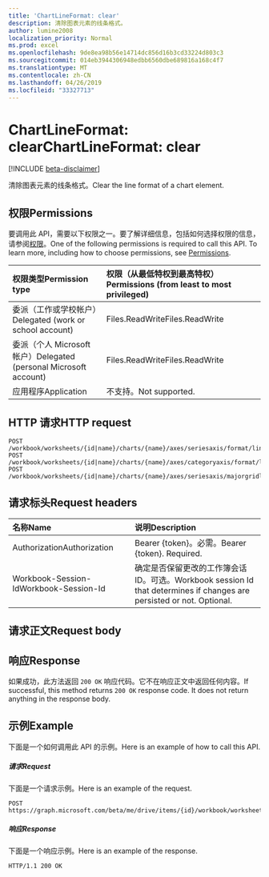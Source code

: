 ```yaml
---
title: 'ChartLineFormat: clear'
description: 清除图表元素的线条格式。
author: lumine2008
localization_priority: Normal
ms.prod: excel
ms.openlocfilehash: 9de8ea98b56e14714dc856d16b3cd33224d803c3
ms.sourcegitcommit: 014eb3944306948edbb6560dbe689816a168c4f7
ms.translationtype: MT
ms.contentlocale: zh-CN
ms.lasthandoff: 04/26/2019
ms.locfileid: "33327713"
---
```

# <a name="chartlineformat-clear"></a><span data-ttu-id="195c3-103">ChartLineFormat: clear</span><span class="sxs-lookup"><span data-stu-id="195c3-103">ChartLineFormat: clear</span></span>

[!INCLUDE [beta-disclaimer](../../includes/beta-disclaimer.md)]

<span data-ttu-id="195c3-104">清除图表元素的线条格式。</span><span class="sxs-lookup"><span data-stu-id="195c3-104">Clear the line format of a chart element.</span></span>
## <a name="permissions"></a><span data-ttu-id="195c3-105">权限</span><span class="sxs-lookup"><span data-stu-id="195c3-105">Permissions</span></span>
<span data-ttu-id="195c3-p101">要调用此 API，需要以下权限之一。要了解详细信息，包括如何选择权限的信息，请参阅[权限](/graph/permissions-reference)。</span><span class="sxs-lookup"><span data-stu-id="195c3-p101">One of the following permissions is required to call this API. To learn more, including how to choose permissions, see [Permissions](/graph/permissions-reference).</span></span>

|<span data-ttu-id="195c3-108">权限类型</span><span class="sxs-lookup"><span data-stu-id="195c3-108">Permission type</span></span>      | <span data-ttu-id="195c3-109">权限（从最低特权到最高特权）</span><span class="sxs-lookup"><span data-stu-id="195c3-109">Permissions (from least to most privileged)</span></span>              |
|:--------------------|:---------------------------------------------------------|
|<span data-ttu-id="195c3-110">委派（工作或学校帐户）</span><span class="sxs-lookup"><span data-stu-id="195c3-110">Delegated (work or school account)</span></span> | <span data-ttu-id="195c3-111">Files.ReadWrite</span><span class="sxs-lookup"><span data-stu-id="195c3-111">Files.ReadWrite</span></span>    |
|<span data-ttu-id="195c3-112">委派（个人 Microsoft 帐户）</span><span class="sxs-lookup"><span data-stu-id="195c3-112">Delegated (personal Microsoft account)</span></span> | <span data-ttu-id="195c3-113">Files.ReadWrite</span><span class="sxs-lookup"><span data-stu-id="195c3-113">Files.ReadWrite</span></span>    |
|<span data-ttu-id="195c3-114">应用程序</span><span class="sxs-lookup"><span data-stu-id="195c3-114">Application</span></span> | <span data-ttu-id="195c3-115">不支持。</span><span class="sxs-lookup"><span data-stu-id="195c3-115">Not supported.</span></span> |

## <a name="http-request"></a><span data-ttu-id="195c3-116">HTTP 请求</span><span class="sxs-lookup"><span data-stu-id="195c3-116">HTTP request</span></span>
<!-- { "blockType": "ignored" } -->
```http
POST /workbook/worksheets/{id|name}/charts/{name}/axes/seriesaxis/format/line/clear
POST /workbook/worksheets/{id|name}/charts/{name}/axes/categoryaxis/format/line/clear
POST /workbook/worksheets/{id|name}/charts/{name}/axes/seriesaxis/majorgridlines/format/line/clear

```
## <a name="request-headers"></a><span data-ttu-id="195c3-117">请求标头</span><span class="sxs-lookup"><span data-stu-id="195c3-117">Request headers</span></span>
| <span data-ttu-id="195c3-118">名称</span><span class="sxs-lookup"><span data-stu-id="195c3-118">Name</span></span>       | <span data-ttu-id="195c3-119">说明</span><span class="sxs-lookup"><span data-stu-id="195c3-119">Description</span></span>|
|:---------------|:----------|
| <span data-ttu-id="195c3-120">Authorization</span><span class="sxs-lookup"><span data-stu-id="195c3-120">Authorization</span></span>  | <span data-ttu-id="195c3-p102">Bearer {token}。必需。</span><span class="sxs-lookup"><span data-stu-id="195c3-p102">Bearer {token}. Required.</span></span> |
| <span data-ttu-id="195c3-123">Workbook-Session-Id</span><span class="sxs-lookup"><span data-stu-id="195c3-123">Workbook-Session-Id</span></span>  | <span data-ttu-id="195c3-p103">确定是否保留更改的工作簿会话 ID。可选。</span><span class="sxs-lookup"><span data-stu-id="195c3-p103">Workbook session Id that determines if changes are persisted or not. Optional.</span></span>|

## <a name="request-body"></a><span data-ttu-id="195c3-126">请求正文</span><span class="sxs-lookup"><span data-stu-id="195c3-126">Request body</span></span>

## <a name="response"></a><span data-ttu-id="195c3-127">响应</span><span class="sxs-lookup"><span data-stu-id="195c3-127">Response</span></span>

<span data-ttu-id="195c3-p104">如果成功，此方法返回 `200 OK` 响应代码。它不在响应正文中返回任何内容。</span><span class="sxs-lookup"><span data-stu-id="195c3-p104">If successful, this method returns `200 OK` response code. It does not return anything in the response body.</span></span>

## <a name="example"></a><span data-ttu-id="195c3-130">示例</span><span class="sxs-lookup"><span data-stu-id="195c3-130">Example</span></span>
<span data-ttu-id="195c3-131">下面是一个如何调用此 API 的示例。</span><span class="sxs-lookup"><span data-stu-id="195c3-131">Here is an example of how to call this API.</span></span>
##### <a name="request"></a><span data-ttu-id="195c3-132">请求</span><span class="sxs-lookup"><span data-stu-id="195c3-132">Request</span></span>
<span data-ttu-id="195c3-133">下面是一个请求示例。</span><span class="sxs-lookup"><span data-stu-id="195c3-133">Here is an example of the request.</span></span>
<!-- {
  "blockType": "request",
  "name": "chartlineformat_clear"
}-->
```http
POST https://graph.microsoft.com/beta/me/drive/items/{id}/workbook/worksheets/{id|name}/charts/{name}/axes/seriesaxis/format/line/clear
```

##### <a name="response"></a><span data-ttu-id="195c3-134">响应</span><span class="sxs-lookup"><span data-stu-id="195c3-134">Response</span></span>
<span data-ttu-id="195c3-135">下面是一个响应示例。</span><span class="sxs-lookup"><span data-stu-id="195c3-135">Here is an example of the response.</span></span> 
<!-- {
  "blockType": "response",
  "truncated": true,
  "@odata.type": "microsoft.graph.none"
} -->
```http
HTTP/1.1 200 OK
```

<!-- uuid: 8fcb5dbc-d5aa-4681-8e31-b001d5168d79
2015-10-25 14:57:30 UTC -->
<!--
{
  "type": "#page.annotation",
  "description": "ChartLineFormat: clear",
  "keywords": "",
  "section": "documentation",
  "tocPath": "",
  "suppressions": []
}
-->
